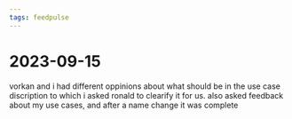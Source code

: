 ```yaml
---
tags: feedpulse
---
```


# 2023-09-15

vorkan and i had different oppinions about what should be in the use case discription to which i asked ronald to clearify it for us.
also asked feedback about my use cases, and after a name change it was complete
